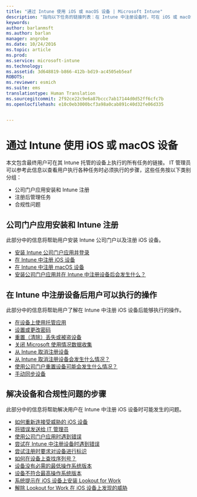 ```yaml
---
title: "通过 Intune 使用 iOS 或 macOS 设备 | Microsoft Intune"
description: "指向以下任务的链接列表：在 Intune 中注册设备时，可在 iOS 或 macOS 移动设备上执行的任务"
keywords: 
author: barlanmsft
ms.author: barlan
manager: angrobe
ms.date: 10/24/2016
ms.topic: article
ms.prod: 
ms.service: microsoft-intune
ms.technology: 
ms.assetid: 3d648819-b866-412b-bd19-ac4505eb5eaf
ROBOTS: 
ms.reviewer: esmich
ms.suite: ems
translationtype: Human Translation
ms.sourcegitcommit: 2f92ce22c9e6a87bccc7ab17144d0d52ff6cfc7b
ms.openlocfilehash: e10c0eb3000bcf3a98a0cab891c40d32fe06d335


---
```


# <a name="using-your-ios-or-macos-device-with-intune"></a>通过 Intune 使用 iOS 或 macOS 设备

本文包含最终用户可在其 Intune 托管的设备上执行的所有任务的链接。 IT 管理员可以参考此信息以查看用户执行各种任务时必须执行的步骤，这些任务按以下类别分组：
- 公司门户应用安装和 Intune 注册
- 注册后管理任务
- 合规性问题

## <a name="company-portal-app-installation-and-intune-enrollment"></a>公司门户应用安装和 Intune 注册

此部分中的信息将帮助用户安装 Intune 公司门户以及注册 iOS 设备。

- [安装 Intune 公司门户应用并登录](install-and-sign-in-to-the-intune-company-portal-app-ios.md)
- [在 Intune 中注册 iOS 设备](enroll-your-device-in-intune-ios.md)
- [在 Intune 中注册 macOS 设备](enroll-your-device-in-intune-macos.md)
- [安装公司门户应用并在 Intune 中注册设备后会发生什么？](what-happens-if-you-install-the-Company-Portal-app-and-enroll-your-device-in-intune-ios.md)

## <a name="things-users-can-do-when-their-device-is-enrolled-in-intune"></a>在 Intune 中注册设备后用户可以执行的操作

此部分中的信息将帮助用户了解在 Intune 中注册 iOS 设备后能够执行的操作。

- [在设备上使用托管应用](use-managed-apps-on-your-device-ios.md)
- [设置或更改密码](set-or-change-your-passcode-ios.md)
- [重置（清除）丢失或被盗设备](reset-erase-your-lost-or-stolen-device-ios.md)
- [关闭 Microsoft 使用情况数据收集](turn-off-microsoft-usage-data-collection-ios.md)
- [从 Intune 取消注册设备](unenroll-your-device-from-intune-ios.md)
- [从 Intune 取消注册设备会发生什么情况？](what-happens-if-you-unenroll-your-device-from-intune-ios.md)
- [使用公司门户重置设备可能会发生什么情况？](what-happens-if-you-reset-your-device-using-the-company-portal-ios.md)
- [手动同步设备](sync-your-device-manually-ios.md)

## <a name="steps-to-fix-device-and-compliance-issues"></a>解决设备和合规性问题的步骤

此部分中的信息将帮助解决用户在 Intune 中注册 iOS 设备时可能发生的问题。

- [如何重新连接受威胁的 iOS 设备](how-to-reconnect-a-compromised-ios-device.md)
- [将错误发送给 IT 管理员](send-errors-to-your-it-admin-ios.md)
- [使用公司门户应用时遇到错误](you-get-an-error-while-using-the-company-portal-app-ios.md)
- [尝试在 Intune 中注册设备时遇到错误](you-see-errors-while-trying-to-enroll-your-device-in-intune-ios.md)
- [尝试注册时要求对设备进行标识](you-are-asked-to-identify-your-device-when-trying-to-enroll-ios.md)
- [如何在设备上查找序列号？](how-do-i-find-the-serial-number-on-my-device-ios.md)
- [设备没有必需的最低操作系统版本](device-doesnt-have-the-required-minimum-operating-system-version-ios.md)
- [设备不符合最高操作系统版本](device-doesnt-comply-with-the-maximum-operating-system-version-ios.md)
- [系统提示在 iOS 设备上安装 Lookout for Work](you-are-prompted-to-install-lookout-for-work-ios.md)
- [解除 Lookout for Work 在 iOS 设备上发现的威胁](you-need-to-resolve-a-threat-found-by-lookout-for-work-ios.md)



<!--HONumber=Dec16_HO2-->


